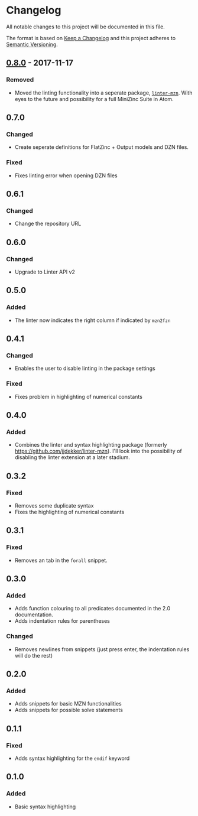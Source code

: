 # Changelog
All notable changes to this project will be documented in this file.

The format is based on [Keep a Changelog](http://keepachangelog.com/en/1.0.0/)
and this project adheres to [Semantic Versioning](http://semver.org/spec/v2.0.0.html).

## [0.8.0] - 2017-11-17
### Removed
- Moved the linting functionality into a seperate package, [`linter-mzn`](https://github.com/Dekker1/linter-mzn). With eyes to the future and possibility for a full MiniZinc Suite in Atom.

## 0.7.0
### Changed
- Create seperate definitions for FlatZinc + Output models and DZN files.
### Fixed
- Fixes linting error when opening DZN files

## 0.6.1
### Changed
- Change the repository URL

## 0.6.0
### Changed
- Upgrade to Linter API v2

## 0.5.0
### Added
- The linter now indicates the right column if indicated by `mzn2fzn`

## 0.4.1
### Changed
- Enables the user to disable linting in the package settings
### Fixed
- Fixes problem in highlighting of numerical constants

## 0.4.0
### Added
- Combines the linter and syntax highlighting package (formerly https://github.com/jjdekker/linter-mzn). I'll look into the possibility of disabling the linter extension at a later stadium.

## 0.3.2
### Fixed
- Removes some duplicate syntax
- Fixes the highlighting of numerical constants

## 0.3.1
### Fixed
- Removes an tab in the `forall` snippet.

## 0.3.0
### Added
- Adds function colouring to all predicates documented in the 2.0 documentation.
- Adds indentation rules for parentheses
### Changed
- Removes newlines from snippets (just press enter, the indentation rules will do the rest)

## 0.2.0
### Added
- Adds snippets for basic MZN functionalities
- Adds snippets for possible solve statements

## 0.1.1
### Fixed
- Adds syntax highlighting for the `endif` keyword

## 0.1.0
### Added
- Basic syntax highlighting

[0.8.0]: https://github.com/Dekker1/linter-mzn/compare/v0.7.0...v0.8.0
